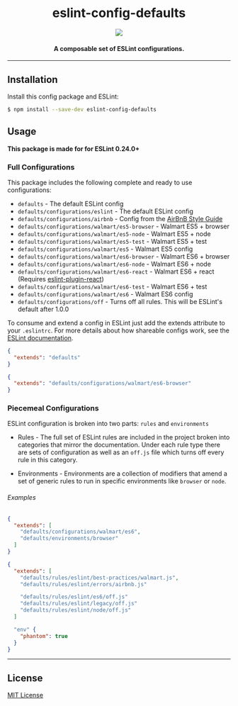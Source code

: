<h1 align="center">eslint-config-defaults</h1>

<p align="center">
  <a href="https://nodei.co/npm/eslint-config-defaults/">
    <img src="https://nodei.co/npm/eslint-config-defaults.png?compact=true">
  </a>
</p>

<h4 align="center">
  A composable set of ESLint configurations.
</h4>

***

## Installation

Install this config package and ESLint:

```bash
$ npm install --save-dev eslint-config-defaults
```

## Usage

**This package is made for for ESLint 0.24.0+**

### Full Configurations

This package includes the following complete and ready to use configurations:

- `defaults` - The default ESLint config
- `defaults/configurations/eslint` - The default ESLint config
- `defaults/configurations/airbnb` - Config from the [AirBnB Style Guide](https://github.com/airbnb/javascript)
- `defaults/configurations/walmart/es5-browser` - Walmart ES5 + browser
- `defaults/configurations/walmart/es5-node` - Walmart ES5 + node
- `defaults/configurations/walmart/es5-test` - Walmart ES5 + test
- `defaults/configurations/walmart/es5` - Walmart ES5 config
- `defaults/configurations/walmart/es6-browser` - Walmart ES6 + browser
- `defaults/configurations/walmart/es6-node` - Walmart ES6 + node
- `defaults/configurations/walmart/es6-react` - Walmart ES6 + react (Requires [eslint-plugin-react](https://www.npmjs.com/package/eslint-plugin-react))
- `defaults/configurations/walmart/es6-test` - Walmart ES6 + test
- `defaults/configurations/walmart/es6` - Walmart ES6 config
- `defaults/configurations/off` - Turns off all rules. This will be ESLint's default after 1.0.0

To consume and extend a config in ESLint just add the extends attribute to your `.eslintrc`. For
more details about how shareable configs work, see the
[ESLint documentation](http://eslint.org/docs/developer-guide/shareable-configs).

```json
{
  "extends": "defaults"
}
```

```json
{
  "extends": "defaults/configurations/walmart/es6-browser"
}
```

### Piecemeal Configurations

ESLint configuration is broken into two parts: `rules` and `environments`

* Rules - The full set of ESLint rules are included in the project broken into categories that
mirror the documentation. Under each rule type there are sets of configuration as well as an
`off.js` file which turns off every rule in this category.

* Environments - Environments are a collection of modifiers that amend a set of generic rules to run
in specific environments like `browser` or `node`.

###### Examples

```json
{
  "extends": [
    "defaults/configurations/walmart/es6",
    "defaults/environments/browser"
  ]
}
```

```json
{
  "extends": [
    "defaults/rules/eslint/best-practices/walmart.js",
    "defaults/rules/eslint/errors/airbnb.js"

    "defaults/rules/eslint/es6/off.js"
    "defaults/rules/eslint/legacy/off.js"
    "defaults/rules/eslint/node/off.js"
  ]

  "env" {
    "phantom": true
  }
}
```

***

## License

[MIT License](http://opensource.org/licenses/MIT)
